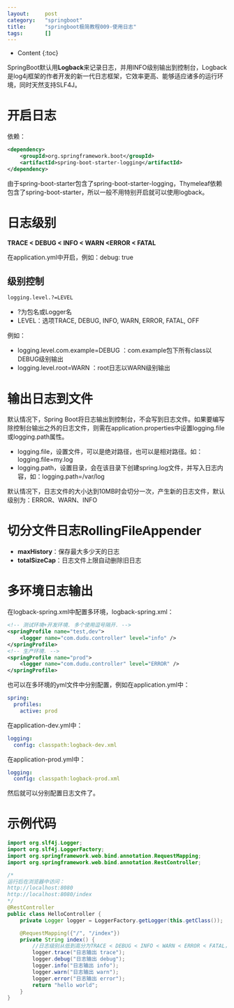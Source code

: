 ```yaml
---
layout:		post
category:	"springboot"
title:		"springboot极简教程009-使用日志"
tags:		[]
---
```

- Content
{:toc}

SpringBoot默认用**Logback**来记录日志，并用INFO级别输出到控制台，Logback是log4j框架的作者开发的新一代日志框架，它效率更高、能够适应诸多的运行环境，同时天然支持SLF4J。

# 开启日志
依赖：
```xml
<dependency>
    <groupId>org.springframework.boot</groupId>
    <artifactId>spring-boot-starter-logging</artifactId>
</dependency>
```
由于spring-boot-starter包含了spring-boot-starter-logging，Thymeleaf依赖包含了spring-boot-starter，所以一般不用特别开启就可以使用logback。


# 日志级别
**TRACE < DEBUG < INFO < WARN <ERROR < FATAL**

在application.yml中开启，例如：debug: true

## 级别控制
```xml
logging.level.?=LEVEL
```
- ?为包名或Logger名
- LEVEL：选项TRACE, DEBUG, INFO, WARN, ERROR, FATAL, OFF

例如：
- logging.level.com.example=DEBUG ：com.example包下所有class以DEBUG级别输出
- logging.level.root=WARN ：root日志以WARN级别输出

# 输出日志到文件
默认情况下，Spring Boot将日志输出到控制台，不会写到日志文件。如果要编写除控制台输出之外的日志文件，则需在application.properties中设置logging.file或logging.path属性。

- logging.file，设置文件，可以是绝对路径，也可以是相对路径。如：logging.file=my.log
- logging.path，设置目录，会在该目录下创建spring.log文件，并写入日志内容，如：logging.path=/var/log

默认情况下，日志文件的大小达到10MB时会切分一次，产生新的日志文件，默认级别为：ERROR、WARN、INFO

# 切分文件日志RollingFileAppender
- **maxHistory**：保存最大多少天的日志
- **totalSizeCap**：日志文件上限自动删除旧日志

# 多环境日志输出
在logback-spring.xml中配置多环境，logback-spring.xml：
```xml
<!-- 测试环境+开发环境. 多个使用逗号隔开. -->
<springProfile name="test,dev">
    <logger name="com.dudu.controller" level="info" />
</springProfile>
<!-- 生产环境. -->
<springProfile name="prod">
    <logger name="com.dudu.controller" level="ERROR" />
</springProfile>
```

也可以在多环境的yml文件中分别配置，例如在application.yml中：
```yml
spring:
  profiles:
    active: prod
```
在application-dev.yml中：
```yml
logging:
  config: classpath:logback-dev.xml
```
在application-prod.yml中：
```yml
logging:
  config: classpath:logback-prod.xml
```
然后就可以分别配置日志文件了。

# 示例代码
```java
import org.slf4j.Logger;
import org.slf4j.LoggerFactory;
import org.springframework.web.bind.annotation.RequestMapping;
import org.springframework.web.bind.annotation.RestController;

/*
运行后在浏览器中访问：
http://localhost:8080
http://localhost:8080/index
*/
@RestController
public class HelloController {
    private Logger logger = LoggerFactory.getLogger(this.getClass());

    @RequestMapping({"/", "/index"})
    private String index() {
        //日志级别从低到高分为TRACE < DEBUG < INFO < WARN < ERROR < FATAL，如果设置为WARN，则低于WARN的信息都不会输出。
        logger.trace("日志输出 trace");
        logger.debug("日志输出 debug");
        logger.info("日志输出 info");
        logger.warn("日志输出 warn");
        logger.error("日志输出 error");
        return "hello world";
    }
}
```